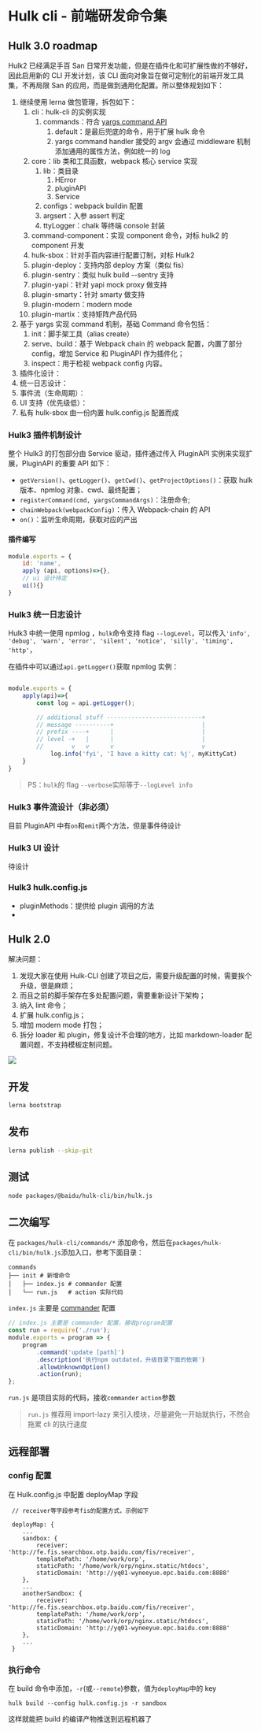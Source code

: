 # Hulk cli - 前端研发命令集

## Hulk 3.0 roadmap

Hulk2 已经满足手百 San 日常开发功能，但是在插件化和可扩展性做的不够好，因此启用新的 CLI 开发计划，该 CLI 面向对象旨在做可定制化的前端开发工具集，不再局限 San 的应用，而是做到通用化配置。所以整体规划如下：

1. 继续使用 lerna 做包管理，拆包如下：
    1. cli：hulk-cli 的实例实现
        1. commands：符合 [yargs command API](https://github.com/yargs/yargs/blob/master/docs/api.md#commandcmd-desc-builder-handler)
            1. default：是最后兜底的命令，用于扩展 hulk 命令
            2. yargs command handler 接受的 argv 会通过 middleware 机制添加通用的属性方法，例如统一的 log
    2. core：lib 类和工具函数，webpack 核心 service 实现
        1. lib：类目录
            1. HError
            2. pluginAPI
            3. Service
        2. configs：webpack buildin 配置
        3. argsert：入参 assert 判定
        4. ttyLogger：chalk 等终端 console 封装
    3. command-component：实现 component 命令，对标 hulk2 的 component 开发
    4. hulk-sbox：针对手百内容进行配置订制，对标 Hulk2
    5. plugin-deploy：支持内部 deploy 方案（类似 fis）
    6. plugin-sentry：类似 hulk build --sentry 支持
    7. plugin-yapi：针对 yapi mock proxy 做支持
    8. plugin-smarty：针对 smarty 做支持
    9. plugin-modern：modern mode
    10. plugin-martix：支持矩阵产品代码
2. 基于 yargs 实现 command 机制，基础 Command 命令包括：
    1. init：脚手架工具（alias create）
    2. serve、build：基于 Webpack chain 的 webpack 配置，内置了部分 config，增加 Service 和 PluginAPI 作为插件化；
    3. inspect：用于检视 webpack config 内容。
3. 插件化设计：
4. 统一日志设计：
5. 事件流（生命周期）：
6. UI 支持（优先级低）：
7. 私有 hulk-sbox 由一份内置 hulk.config.js 配置而成

### Hulk3 插件机制设计

整个 Hulk3 的打包部分由 Service 驱动，插件通过传入 PluginAPI 实例来实现扩展，PluginAPI 的重要 API 如下：

-   `getVersion()`、`getLogger()`、`getCwd()`、`getProjectOptions()`：获取 hulk 版本、npmlog 对象、cwd、最终配置；
-   `registerCommand(cmd, yargsCommandArgs)`：注册命令;
-   `chainWebpack(webpackConfig)`：传入 Webpack-chain 的 API
-   `on()`：监听生命周期，获取对应的产出

#### 插件编写

```js
module.exports = {
    id: 'name',
    apply (api, options)=>{},
    // ui 设计待定
    ui(){}
}
```

### Hulk3 统一日志设计

Hulk3 中统一使用 npmlog ，`hulk`命令支持 flag `--logLevel`，可以传入`'info', 'debug', 'warn', 'error', 'silent', 'notice', 'silly', 'timing', 'http'`，

在插件中可以通过`api.getLogger()`获取 npmlog 实例：

```js

module.exports = {
    apply(api)=>{
        const log = api.getLogger();

        // additional stuff ---------------------------+
        // message ----------+                         |
        // prefix ----+      |                         |
        // level -+   |      |                         |
        //        v   v      v                         v
            log.info('fyi', 'I have a kitty cat: %j', myKittyCat)
    }
}

```

> PS：`hulk`的 flag `--verbose`实际等于`--logLevel info`

### Hulk3 事件流设计（非必须）

目前 PluginAPI 中有`on`和`emit`两个方法，但是事件待设计

### Hulk3 UI 设计

待设计

### Hulk3 hulk.config.js

-   pluginMethods：提供给 plugin 调用的方法
-

## Hulk 2.0

解决问题：

1. 发现大家在使用 Hulk-CLI 创建了项目之后，需要升级配置的时候，需要挨个升级，很是麻烦；
2. 而且之前的脚手架存在多处配置问题，需要重新设计下架构；
3. 纳入 lint 命令；
4. 扩展 hulk.config.js；
5. 增加 modern mode 打包；
6. 拆分 loader 和 plugin，修复设计不合理的地方，比如 markdown-loader 配置问题，不支持模板定制问题。

![](./roadmap-2.0.png)

## 开发

```bash
lerna bootstrap
```

## 发布

```bash
lerna publish --skip-git
```

## 测试

```bash
node packages/@baidu/hulk-cli/bin/hulk.js
```

## 二次编写

在 `packages/hulk-cli/commands/*` 添加命令，然后在`packages/hulk-cli/bin/hulk.js`添加入口，参考下面目录：

```
commands
├── init # 新增命令
│   ├── index.js # commander 配置
│   └── run.js   # action 实际代码
```

`index.js` 主要是 [commander](https://www.npmjs.com/package/commander) 配置

```js
// index.js 主要是 commander 配置，接收program配置
const run = require('./run');
module.exports = program => {
    program
        .command('update [path]')
        .description('执行npm outdated，升级目录下面的依赖')
        .allowUnknownOption()
        .action(run);
};
```

`run.js` 是项目实际的代码，接收`commander` `action`参数

> `run.js` 推荐用 import-lazy 来引入模块，尽量避免一开始就执行，不然会拖累 cli 的执行速度

## 远程部署

### config 配置

在 Hulk.config.js 中配置 deployMap 字段

```
 // receiver等字段参考fis的配置方式，示例如下

 deployMap: {
    ...
    sandbox: {
        receiver: 'http://fe.fis.searchbox.otp.baidu.com/fis/receiver',
        templatePath: '/home/work/orp',
        staticPath: '/home/work/orp/nginx.static/htdocs',
        staticDomain: 'http://yq01-wyneeyue.epc.baidu.com:8888'
    },
    ...
    anotherSandbox: {
        receiver: 'http://fe.fis.searchbox.otp.baidu.com/fis/receiver',
        templatePath: '/home/work/orp',
        staticPath: '/home/work/orp/nginx.static/htdocs',
        staticDomain: 'http://yq01-wyneeyue.epc.baidu.com:8888'
    },
    ...
 }

```

### 执行命令

在 build 命令中添加，`-r`(或`--remote`)参数，值为`deployMap`中的 key

```
hulk build --config hulk.config.js -r sandbox
```

这样就能把 build 的编译产物推送到远程机器了
